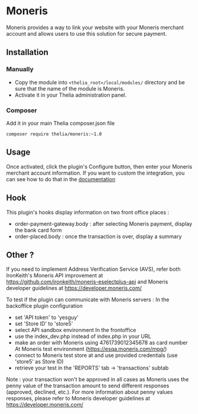 # Moneris

Moneris provides a way to link your website with your Moneris merchant account and allows users to use this solution for secure payment.

## Installation

### Manually

* Copy the module into ```<thelia_root>/local/modules/``` directory and be sure that the name of the module is Moneris.
* Activate it in your Thelia administration panel.

### Composer

Add it in your main Thelia composer.json file

```
composer require thelia/moneris:~1.0
```

## Usage

Once activated, click the plugin's Configure button, then enter your Moneris merchant account information.
If you want to custom the integration, you can see how to do that in the [documentation](http://doc.thelia.net/en/documentation/modules/hooks/hook_create.html#use-smarty-template-in-hooks)

## Hook

This plugin's hooks display information on two front office places :
- order-payment-gateway.body : after selecting Moneris payment, display the bank card form
- order-placed.body : once the transaction is over, display a summary

## Other ?

If you need to implement Address Verification Service (AVS), refer both IronKeith's Moneris API improvement at https://github.com/ironkeith/moneris-eselectplus-api and Moneris developer guidelines at https://developer.moneris.com/

To test if the plugin can communicate with Moneris servers :
In the backoffice plugin configuration
- set 'API token' to 'yesguy'
- set 'Store ID' to 'store5'
- select API sandbox environment
In the frontoffice
- use the index_dev.php instead of index.php in your URL
- make an order with Moneris using 4761739012345678 as card number
At Moneris test environment (https://esqa.moneris.com/mpg/)
- connect to Moneris test store at  and use provided credentials (use 'store5' as Store ID)
- retrieve your test in the 'REPORTS' tab -> 'transactions' subtab

Note : your transaction won't be approved in all cases as Moneris uses the penny value of the transaction amount to send different responses (approved, declined, etc.). For more information about penny values responses, please refer to Moneris developer guidelines at https://developer.moneris.com/
